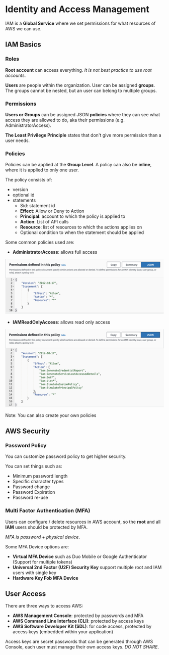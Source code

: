 # Identity and Access Management

IAM is a **Global Service** where we set permissions for what resources of AWS we can use.

## IAM Basics

### Roles

**Root account** can access everything. *It is not best practice to use root accounts.*

**Users** are people within the organization. User can be assigned **groups**. The groups cannot be nested, but an user can belong to multiple groups.

### Permissions

**Users or Groups** can be assigned JSON **policies** where they can see what access they are allowed to do, aka their permissions (e.g. AdministratorAccess).

**The Least Privilege Principle** states that don't give more permission than a user needs.

### Policies

Policies can be applied at the **Group Level**. A policy can also be **inline**, where it is applied to only one user.

The policy consists of: 
* version
* optional id
* statements
    * Sid: statement id
    * **Effect**: Allow or Deny to Action
    * **Principal**: account to which the policy is applied to
    * **Action**: List of API calls
    * **Resource**: list of resources to which the actions applies on
    * Optional condition to when the statement should be applied

Some common policies used are:
* **AdministratorAccess**: allows full access

![Alt text](../images/aa-policy.png)

* **IAMReadOnlyAccess**: allows read only access

![Alt text](../images/roa-policy.png)

Note: You can also create your own policies

## AWS Security

### Password Policy

You can customize password policy to get higher security.

You can set things such as:
* Minimum password length
* Specific character types 
* Password change
* Password Expiration
* Password re-use

### Multi Factor Authentication (MFA)

Users can configure / delete resources in AWS account, so the **root** and all **IAM** users should be protected by MFA.

*MFA is password + physical device*.

Some MFA Device options are:
* **Virtual MFA Device** such as Duo Mobile or Google Authenticator (Support for multiple tokens)
* **Universal 2nd Factor (U2F) Security Key** support multiple root and IAM users with single key
* **Hardware Key Fob MFA Device**

## User Access

There are three ways to access AWS:
* **AWS Management Console**: protected by passwords and MFA
* **AWS Command Line Interface (CLI)**: protected by access keys
* **AWS Software Developer Kit (SDL)**: for code access, protected by access keys (embedded within your application)

Access keys are secret passwords that can be generated through AWS Console, each user must manage their own access keys. *DO NOT SHARE*.














